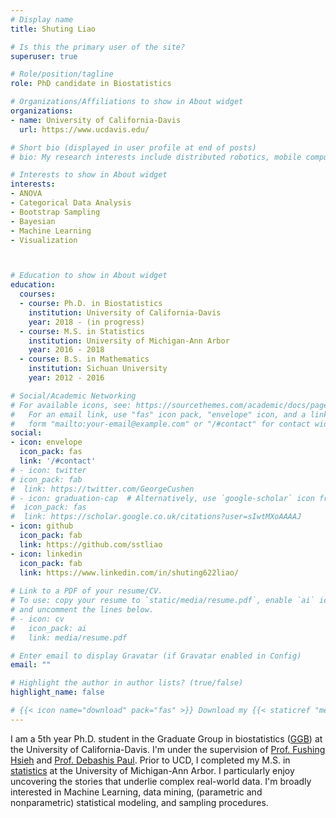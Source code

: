 ```yaml
---
# Display name
title: Shuting Liao

# Is this the primary user of the site?
superuser: true

# Role/position/tagline
role: PhD candidate in Biostatistics

# Organizations/Affiliations to show in About widget
organizations:
- name: University of California-Davis
  url: https://www.ucdavis.edu/

# Short bio (displayed in user profile at end of posts)
# bio: My research interests include distributed robotics, mobile computing and programmable matter.

# Interests to show in About widget
interests:
- ANOVA
- Categorical Data Analysis
- Bootstrap Sampling
- Bayesian
- Machine Learning
- Visualization



# Education to show in About widget
education:
  courses:
  - course: Ph.D. in Biostatistics
    institution: University of California-Davis
    year: 2018 - (in progress)
  - course: M.S. in Statistics
    institution: University of Michigan-Ann Arbor
    year: 2016 - 2018
  - course: B.S. in Mathematics
    institution: Sichuan University 
    year: 2012 - 2016

# Social/Academic Networking
# For available icons, see: https://sourcethemes.com/academic/docs/page-builder/#icons
#   For an email link, use "fas" icon pack, "envelope" icon, and a link in the
#   form "mailto:your-email@example.com" or "/#contact" for contact widget.
social:
- icon: envelope
  icon_pack: fas
  link: '/#contact'
# - icon: twitter
# icon_pack: fab
#  link: https://twitter.com/GeorgeCushen
# - icon: graduation-cap  # Alternatively, use `google-scholar` icon from `ai` icon pack
#  icon_pack: fas
#  link: https://scholar.google.co.uk/citations?user=sIwtMXoAAAAJ
- icon: github
  icon_pack: fab
  link: https://github.com/sstliao
- icon: linkedin
  icon_pack: fab
  link: https://www.linkedin.com/in/shuting622liao/
  
# Link to a PDF of your resume/CV.
# To use: copy your resume to `static/media/resume.pdf`, enable `ai` icons in `params.toml`, 
# and uncomment the lines below.
# - icon: cv
#   icon_pack: ai
#   link: media/resume.pdf

# Enter email to display Gravatar (if Gravatar enabled in Config)
email: ""

# Highlight the author in author lists? (true/false)
highlight_name: false

# {{< icon name="download" pack="fas" >}} Download my {{< staticref "media/demo_resume.pdf" "newtab" >}}resumé{{< /staticref >}}.
---
```


I am a 5th year Ph.D. student in the Graduate Group in biostatistics ([GGB](https://biostatistics.ucdavis.edu/)) at the University of California-Davis. I'm under the supervision of [Prof. Fushing Hsieh](https://statistics.ucdavis.edu/people/fushing-hsieh) and [Prof. Debashis Paul](https://statistics.ucdavis.edu/people/debashis-paul). Prior to UCD, I completed my M.S. in [statistics](https://lsa.umich.edu/stats) at the University of Michigan-Ann Arbor. I particularly enjoy uncovering the stories that underlie complex real-world data. I'm broadly interested in Machine Learning, data mining, (parametric and nonparametric) statistical modeling, and sampling procedures.


